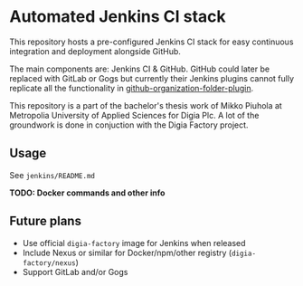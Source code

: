 # Automated Jenkins CI stack

This repository hosts a pre-configured Jenkins CI stack for easy
continuous integration and deployment alongside GitHub.

The main components are: Jenkins CI & GitHub. GitHub could later
be replaced with GitLab or Gogs but currently their Jenkins plugins
cannot fully replicate all the functionality in
[github-organization-folder-plugin](https://github.com/jenkinsci/github-organization-folder-plugin).

This repository is a part of the bachelor's thesis work of
Mikko Piuhola at Metropolia University of Applied Sciences for Digia Plc.
A lot of the groundwork is done in conjuction with the Digia Factory project.

## Usage

See `jenkins/README.md`

**TODO: Docker commands and other info**

## Future plans

- Use official `digia-factory` image for Jenkins when released
- Include Nexus or similar for Docker/npm/other registry (`digia-factory/nexus`)
- Support GitLab and/or Gogs
